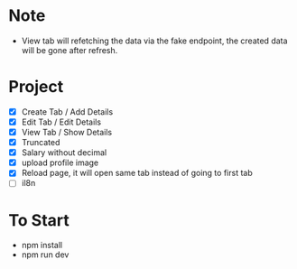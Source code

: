 # Note

- View tab will refetching the data via the fake endpoint, the created data will be gone after refresh.

# Project

- [x] Create Tab / Add Details
- [x] Edit Tab / Edit Details
- [x] View Tab / Show Details
- [x] Truncated
- [x] Salary without decimal
- [x] upload profile image
- [x] Reload page, it will open same tab instead of going to first tab
- [ ] il8n

# To Start

- npm install
- npm run dev
